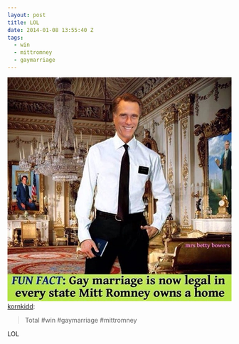 ```yaml
---
layout: post
title: LOL
date: 2014-01-08 13:55:40 Z
tags:
  - win
  - mittromney
  - gaymarriage
---
```

![](/media/2014/01/72660401224.jpg)
[kornkidd](http://kornkidd.tumblr.com/post/72658996783/total-win-gaymarriage-mittromney):

> Total #win #gaymarriage #mittromney

LOL
